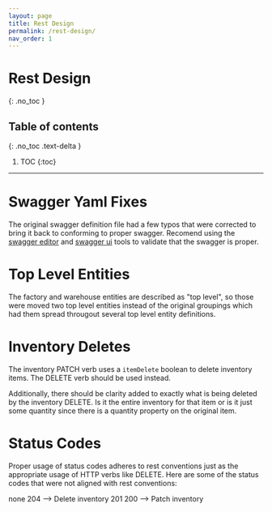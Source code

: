 ```yaml
---
layout: page
title: Rest Design
permalink: /rest-design/
nav_order: 1
---
```


# Rest Design
{: .no_toc  }

## Table of contents
{: .no_toc .text-delta }

1. TOC
{:toc}

---

# Swagger Yaml Fixes
The original swagger definition file had a few typos that were corrected to bring it back to conforming to proper swagger.  Recomend using the [swagger editor](https://swagger.io/tools/swagger-editor/) and [swagger ui](https://swagger.io/tools/swagger-editor/) tools to validate that the swagger is proper.

# Top Level Entities
The factory and warehouse entities are described as "top level", so those were moved two top level entities instead of the original groupings which had them spread througout several top level entity definitions.

# Inventory Deletes
The inventory PATCH verb uses a `itemDelete` boolean to delete inventory items.  The DELETE verb should be used instead.

Additionally, there should be clarity added to exactly what is being deleted by the inventory DELETE.  Is it the entire inventory for that item or is it just some quantity since there is a quantity property on the original item.

# Status Codes
Proper usage of status codes adheres to rest conventions just as the appropriate usage of HTTP verbs like DELETE.  Here are some of the status codes that were not aligned with rest conventions:

none 204 --> Delete inventory
201  200 --> Patch inventory
